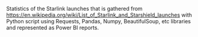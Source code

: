 Statistics of the Starlink launches that is gathered from https://en.wikipedia.org/wiki/List_of_Starlink_and_Starshield_launches with Python script using Requests, Pandas, Numpy, BeautifulSoup, etc libraries and represented as Power BI reports.
